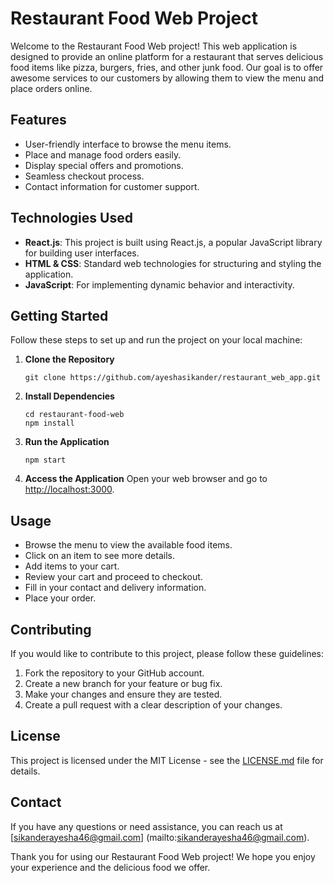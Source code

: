 # Restaurant Food Web Project

Welcome to the Restaurant Food Web project! This web application is designed to provide an online platform for a restaurant that serves delicious food items like pizza, burgers, fries, and other junk food. Our goal is to offer awesome services to our customers by allowing them to view the menu and place orders online.

## Features

- User-friendly interface to browse the menu items.
- Place and manage food orders easily.
- Display special offers and promotions.
- Seamless checkout process.
- Contact information for customer support.

## Technologies Used

- **React.js**: This project is built using React.js, a popular JavaScript library for building user interfaces.
- **HTML & CSS**: Standard web technologies for structuring and styling the application.
- **JavaScript**: For implementing dynamic behavior and interactivity.

## Getting Started

Follow these steps to set up and run the project on your local machine:

1. **Clone the Repository**
   ```
   git clone https://github.com/ayeshasikander/restaurant_web_app.git
   ```

2. **Install Dependencies**
   ```
   cd restaurant-food-web
   npm install
   ```

3. **Run the Application**
   ```
   npm start
   ```

4. **Access the Application**
   Open your web browser and go to [http://localhost:3000](http://localhost:3000).

## Usage

- Browse the menu to view the available food items.
- Click on an item to see more details.
- Add items to your cart.
- Review your cart and proceed to checkout.
- Fill in your contact and delivery information.
- Place your order.

## Contributing

If you would like to contribute to this project, please follow these guidelines:

1. Fork the repository to your GitHub account.
2. Create a new branch for your feature or bug fix.
3. Make your changes and ensure they are tested.
4. Create a pull request with a clear description of your changes.

## License

This project is licensed under the MIT License - see the [LICENSE.md](LICENSE.md) file for details.

## Contact

If you have any questions or need assistance, you can reach us at [sikanderayesha46@gmail.com] (mailto:sikanderayesha46@gmail.com).

Thank you for using our Restaurant Food Web project! We hope you enjoy your experience and the delicious food we offer.